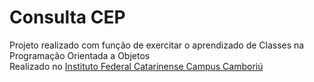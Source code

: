 # Consulta CEP

Projeto realizado com função de exercitar o aprendizado de Classes na Programação Orientada a Objetos <br>
Realizado no [Instituto Federal Catarinense Campus Camboriú](http://www.camboriu.ifc.edu.br/)

